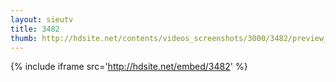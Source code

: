 ```yaml
---
layout: sieutv
title: 3482
thumb: http://hdsite.net/contents/videos_screenshots/3000/3482/preview_360p.mp4.jpg
---
```

{% include iframe src='http://hdsite.net/embed/3482' %}
 
